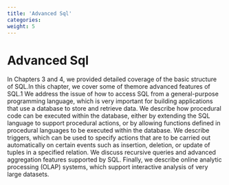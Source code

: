 ```yaml
---
title: 'Advanced Sql'
categories:
weight: 5
--- 
```


# Advanced Sql

In Chapters 3 and 4, we provided detailed coverage of the basic structure of SQL.In this chapter, we cover some of themore advanced features of SQL.1 We address the issue of how to access SQL from a general-purpose programming language, which is very important for building applications that use a database to store and retrieve data. We describe how procedural code can be executed within the database, either by extending the SQL language to support procedural actions, or by allowing functions defined in procedural languages to be executed within the database. We describe triggers, which can be used to specify actions that are to be carried out automatically on certain events such as insertion, deletion, or update of tuples in a specified relation. We discuss recursive queries and advanced aggregation features supported by SQL. Finally, we describe online analytic processing (OLAP) systems, which support interactive analysis of very large datasets.